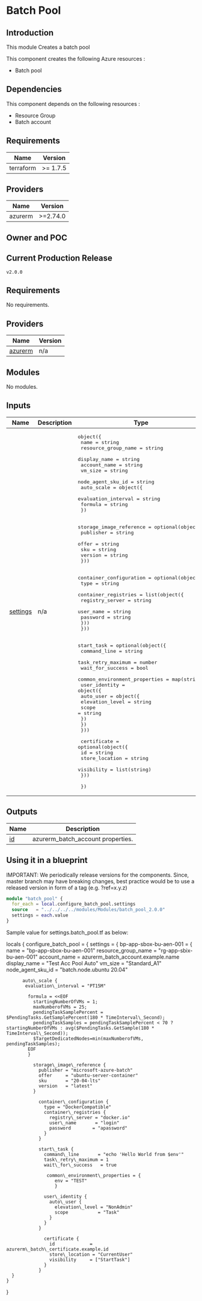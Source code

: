 <!-- BEGIN_TF_DOCS -->
<!--

  ** DO NOT EDIT THIS FILE
  ** This file was automatically generated by using Terraform Docs
  ** 1) Make all changes on files under docs/*.md
  ** 2) Run `terraform-docs .` to rebuild this file
  **
  ** By following this practice we ensure standard and high-quality across multiple projects.
  ** DO NOT EDIT THIS FILE
-->

# Batch Pool

## Introduction

This module Creates a batch pool

This component creates the following Azure resources :

- Batch pool

## Dependencies

This component depends on the following resources :

- Resource Group
- Batch account

## Requirements

| Name | Version |
|------|---------|
| terraform | >= 1.7.5 |

## Providers

| Name | Version |
|------|---------|
| azurerm | >=2.74.0 |

## Owner and POC

## Current Production Release

`v2.0.0`

## Requirements

No requirements.

## Providers

| Name | Version |
|------|---------|
| <a name="provider_azurerm"></a> [azurerm](#provider\_azurerm) | n/a |

## Modules

No modules.

## Inputs

| Name | Description | Type | Default | Required |
|------|-------------|------|---------|:--------:|
| <a name="input_settings"></a> [settings](#input\_settings) | n/a | <pre>object({<br>    name              = string<br>    resource_group_name = string<br>    display_name      = string<br>    account_name      = string<br>    vm_size           = string<br>    node_agent_sku_id = string<br>    auto_scale = object({<br>      evaluation_interval = string<br>      formula             = string<br>    })<br><br>    storage_image_reference = optional(object({<br>      publisher = string<br>      offer     = string<br>      sku       = string<br>      version   = string<br>    }))<br><br>    container_configuration = optional(object({<br>      type = string<br>      container_registries = list(object({<br>        registry_server = string<br>        user_name       = string<br>        password        = string<br>      }))<br>    }))<br><br>    start_task = optional(object({<br>      command_line                  = string<br>      task_retry_maximum            = number<br>      wait_for_success              = bool<br>      common_environment_properties = map(string)<br>      user_identity = object({<br>        auto_user = object({<br>          elevation_level = string<br>          scope           = string<br>        })<br>      })<br>    }))<br><br>    certificate = optional(object({<br>      id             = string<br>      store_location = string<br>      visibility     = list(string)<br>    }))<br><br>  })</pre> | n/a | yes |

## Outputs

| Name | Description |
|------|-------------|
| <a name="output_id"></a> [id](#output\_id) | azurerm\_batch\_account properties. |

## Using it in a blueprint

IMPORTANT: We periodically release versions for the components. Since, master branch may have breaking changes, best practice would be to use a released version in form of a tag (e.g. ?ref=x.y.z)

```terraform
module "batch_pool" {
  for_each = local.configure_batch_pool.settings
  source   = "../../../../modules/Modules/batch_pool_2.0.0"
  settings = each.value
}
```

Sample value for settings.batch\_pool.tf as below:

locals {
  configure\_batch\_pool = {
    settings = {
      bp-app-sbox-bu-aen-001 = {
        name     = "bp-app-sbox-bu-aen-001"
        resource\_group\_name = "rg-app-sbix-bu-aen-001"
        account\_name        = azurerm\_batch\_account.example.name
        display\_name        = "Test Acc Pool Auto"
        vm\_size             = "Standard\_A1"
        node\_agent\_sku\_id   = "batch.node.ubuntu 20.04"

          auto\_scale {
           evaluation\_interval = "PT15M"

            formula = <<EOF
              startingNumberOfVMs = 1;
              maxNumberofVMs = 25;
              pendingTaskSamplePercent = $PendingTasks.GetSamplePercent(180 * TimeInterval\_Second);
              pendingTaskSamples = pendingTaskSamplePercent < 70 ? startingNumberOfVMs : avg($PendingTasks.GetSample(180 *   TimeInterval\_Second));
              $TargetDedicatedNodes=min(maxNumberofVMs, pendingTaskSamples);
            EOF
            }

              storage\_image\_reference {
                publisher = "microsoft-azure-batch"
                offer     = "ubuntu-server-container"
                sku       = "20-04-lts"
                version   = "latest"
              }

                container\_configuration {
                  type = "DockerCompatible"
                  container\_registries {
                    registry\_server = "docker.io"
                    user\_name       = "login"
                    password        = "apassword"
                  }
                }

                start\_task {
                  command\_line       = "echo 'Hello World from $env'"
                  task\_retry\_maximum = 1
                  wait\_for\_success   = true

                   common\_environment\_properties = {
                      env = "TEST"
                      }

                  user\_identity {
                    auto\_user {
                      elevation\_level = "NonAdmin"
                      scope           = "Task"
                    }
                  }
                }

                  certificate {
                    id             = azurerm\_batch\_certificate.example.id
                    store\_location = "CurrentUser"
                    visibility     = ["StartTask"]
                  }
                }
      }
    }
  }
<!-- END_TF_DOCS -->